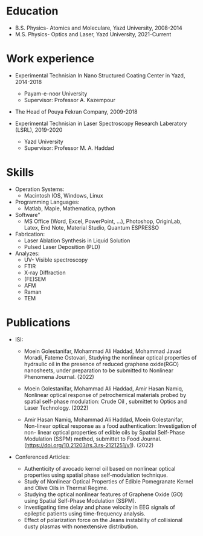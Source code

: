 Education
======
* B.S. Physics- Atomics and Moleculare, Yazd University, 2008-2014
* M.S. Physics- Optics and Laser, Yazd University, 2021-Current

Work experience
======
* Experimental Technisian In Nano Structured Coating Center in Yazd, 2014-2018
  * Payam-e-noor University
  * Supervisor: Professor A. Kazempour

* The Head of Pouya Fekran Company, 2009-2018

* Experimental Technisian in Laser Spectroscopy Research Laberatory (LSRL), 2019-2020
  * Yazd University
  * Supervisor: Professor M. A. Haddad
    
Skills
======
* Operation Systems:
  * Macintosh IOS, Windows, Linux
* Programming Languages:
  * Matlab, Maple, Mathematica, python
* Software"
  * MS Office (Word, Excel, PowerPoint, ...), Photoshop, OriginLab, Latex, End Note, Material Studio, Quantum ESPRESSO
* Fabrication:
  * Laser Ablation Synthesis in Liquid Solution
  * Pulsed Laser Deposition (PLD)
* Analyzes:
  * UV- Visible spectroscopy
  * FTIR
  * X-ray Diffraction
  * (FE)SEM
  * AFM
  * Raman
  * TEM

Publications
======
* ISI:

  * Moein Golestanifar, Mohammad Ali Haddad, Mohammad Javad Moradi, Fateme Ostovari, Studying the nonlinear optical properties of hydraulic oil in the presence of reduced graphene oxide(RGO) nanosheets, under preparation to be submitted to Nonlinear Phenomena Journal. (2022)
  
  * Moein Golestanifar, Mohammad Ali Haddad, Amir Hasan Namiq, Nonlinear optical response of petrochemical materials probed by spatial self-phase modulation: Crude Oil , submittet to Optics and Laser Technology. (2022)
  
  * Amir Hasan Namiq, Mohammad Ali Haddad, Moein Golestanifar, Non-linear optical response as a food authentication: Investigation of non- linear optical properties of edible oils by Spatial Self-Phase Modulation (SSPM) method, submittet to Food Journal.(https://doi.org/10.21203/rs.3.rs-2121251/v1). (2022)

* Conferenced Articles:

  * Authenticity of avocado kernel oil based on nonlinear optical properties using spatial phase self-modulation technique.
  * Study of Nonlinear Optical Properties of Edible Pomegranate Kernel and Olive Oils in Thermal Regime.
  * Studying the optical nonlinear features of Graphene Oxide (GO) using Spatial Self-Phase Modulation (SSPM).
  * Investigating time delay and phase velocity in EEG signals of epileptic patients using time-frequency analysis.
  * Effect of polarization force on the Jeans instability of collisional dusty plasmas with nonextensive distribution. 
